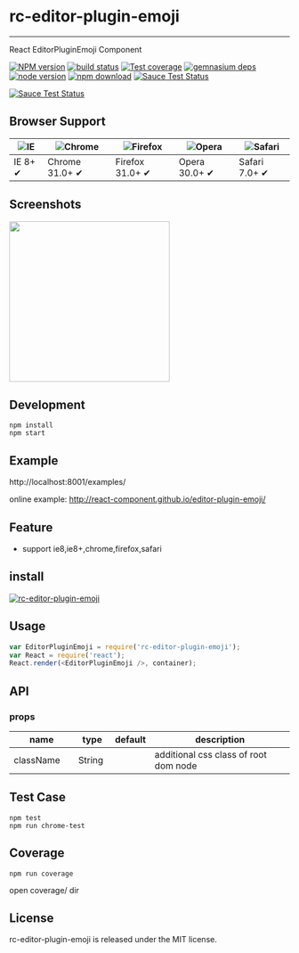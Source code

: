 # rc-editor-plugin-emoji
---

React EditorPluginEmoji Component


[![NPM version][npm-image]][npm-url]
[![build status][travis-image]][travis-url]
[![Test coverage][coveralls-image]][coveralls-url]
[![gemnasium deps][gemnasium-image]][gemnasium-url]
[![node version][node-image]][node-url]
[![npm download][download-image]][download-url]
[![Sauce Test Status](https://saucelabs.com/buildstatus/rc-editor-plugin-emoji)](https://saucelabs.com/u/rc-editor-plugin-emoji)

[![Sauce Test Status](https://saucelabs.com/browser-matrix/rc-editor-plugin-emoji.svg)](https://saucelabs.com/u/rc-editor-plugin-emoji)

[npm-image]: http://img.shields.io/npm/v/rc-editor-plugin-emoji.svg?style=flat-square
[npm-url]: http://npmjs.org/package/rc-editor-plugin-emoji
[travis-image]: https://img.shields.io/travis/react-component/editor-plugin-emoji.svg?style=flat-square
[travis-url]: https://travis-ci.org/react-component/editor-plugin-emoji
[coveralls-image]: https://img.shields.io/coveralls/react-component/editor-plugin-emoji.svg?style=flat-square
[coveralls-url]: https://coveralls.io/r/react-component/editor-plugin-emoji?branch=master
[gemnasium-image]: http://img.shields.io/gemnasium/react-component/editor-plugin-emoji.svg?style=flat-square
[gemnasium-url]: https://gemnasium.com/react-component/editor-plugin-emoji
[node-image]: https://img.shields.io/badge/node.js-%3E=_0.10-green.svg?style=flat-square
[node-url]: http://nodejs.org/download/
[download-image]: https://img.shields.io/npm/dm/rc-editor-plugin-emoji.svg?style=flat-square
[download-url]: https://npmjs.org/package/rc-editor-plugin-emoji


## Browser Support

|![IE](https://raw.github.com/alrra/browser-logos/master/internet-explorer/internet-explorer_48x48.png) | ![Chrome](https://raw.github.com/alrra/browser-logos/master/chrome/chrome_48x48.png) | ![Firefox](https://raw.github.com/alrra/browser-logos/master/firefox/firefox_48x48.png) | ![Opera](https://raw.github.com/alrra/browser-logos/master/opera/opera_48x48.png) | ![Safari](https://raw.github.com/alrra/browser-logos/master/safari/safari_48x48.png)|
| --- | --- | --- | --- | --- |
| IE 8+ ✔ | Chrome 31.0+ ✔ | Firefox 31.0+ ✔ | Opera 30.0+ ✔ | Safari 7.0+ ✔ |

## Screenshots

<img src="" width="288"/>


## Development

```
npm install
npm start
```

## Example

http://localhost:8001/examples/


online example: http://react-component.github.io/editor-plugin-emoji/


## Feature

* support ie8,ie8+,chrome,firefox,safari


## install


[![rc-editor-plugin-emoji](https://nodei.co/npm/rc-editor-plugin-emoji.png)](https://npmjs.org/package/rc-editor-plugin-emoji)


## Usage

```js
var EditorPluginEmoji = require('rc-editor-plugin-emoji');
var React = require('react');
React.render(<EditorPluginEmoji />, container);
```

## API

### props

<table class="table table-bordered table-striped">
    <thead>
    <tr>
        <th style="width: 100px;">name</th>
        <th style="width: 50px;">type</th>
        <th style="width: 50px;">default</th>
        <th>description</th>
    </tr>
    </thead>
    <tbody>
        <tr>
          <td>className</td>
          <td>String</td>
          <td></td>
          <td>additional css class of root dom node</td>
        </tr>
    </tbody>
</table>


## Test Case

```
npm test
npm run chrome-test
```

## Coverage

```
npm run coverage
```

open coverage/ dir

## License

rc-editor-plugin-emoji is released under the MIT license.
